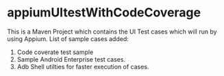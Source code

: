 # appiumUItestWithCodeCoverage
This is a Maven Project which contains the UI Test cases which will run by using Appium. 
List of sample cases added: 
1. Code coverate test sample
2. Sample Android Enterprise test cases.
3. Adb Shell utilties for faster execution of cases.
